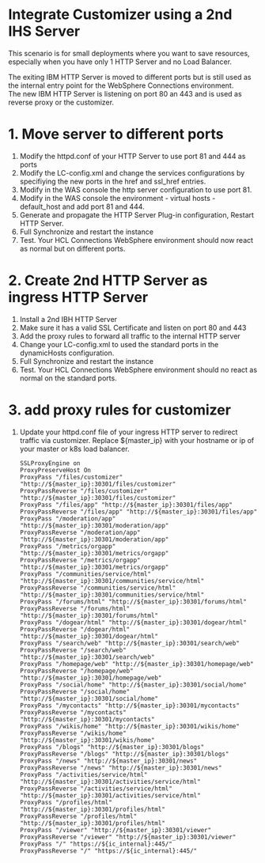 Integrate Customizer using a 2nd IHS Server
===========================================

This scenario is for small deployments where you want to save resources, especially when you have only 1 HTTP Server and no Load Balancer.

The exiting IBM HTTP Server is moved to different ports but is still used as the internal entry point for the WebSphere Connections environment.  
The new IBM HTTP Server is listening on port 80 an 443 and is used as reverse proxy or the customizer.

# 1. Move server to different ports

1. Modify the httpd.conf of your HTTP Server to use port 81 and 444 as ports
2. Modify the LC-config.xml and change the services configurations by specifiying the new ports in the href and ssl_href entries.
3. Modify in the WAS console the http server configuration to use port 81.
4. Modify in the WAS console the environment - virtual hosts - default_host and add port 81 and 444.
5. Generate and propagate the HTTP Server Plug-in configuration, Restart HTTP Server.
3. Full Synchronize and restart the instance
4. Test. Your HCL Connections WebSphere environment should now react as normal but on different ports.

# 2. Create 2nd HTTP Server as ingress HTTP Server

1. Install a 2nd IBH HTTP Server
2. Make sure it has a valid SSL Certificate and listen on port 80 and 443
3. Add the proxy rules to forward all traffic to the internal HTTP server
4. Change your LC-config.xml to used the standard ports in the dynamicHosts configuration.
5. Full Synchronize and restart the instance
6. Test. Your HCL Connections WebSphere environment should no react as normal on the standard ports.

# 3. add proxy rules for customizer

1. Update your httpd.conf file of your ingress HTTP server to redirect traffic via customizer.
    Replace ${master_ip} with your hostname or ip of your master or k8s load balancer.

    ```
    SSLProxyEngine on
    ProxyPreserveHost On
    ProxyPass "/files/customizer" "http://${master_ip}:30301/files/customizer"
    ProxyPassReverse "/files/customizer" "http://${master_ip}:30301/files/customizer"
    ProxyPass "/files/app" "http://${master_ip}:30301/files/app"
    ProxyPassReverse "/files/app" "http://${master_ip}:30301/files/app"
    ProxyPass "/moderation/app" "http://${master_ip}:30301/moderation/app"
    ProxyPassReverse "/moderation/app" "http://${master_ip}:30301/moderation/app"
    ProxyPass "/metrics/orgapp" "http://${master_ip}:30301/metrics/orgapp"
    ProxyPassReverse "/metrics/orgapp" "http://${master_ip}:30301/metrics/orgapp"
    ProxyPass "/communities/service/html" "http://${master_ip}:30301/communities/service/html"
    ProxyPassReverse "/communities/service/html" "http://${master_ip}:30301/communities/service/html"
    ProxyPass "/forums/html" "http://${master_ip}:30301/forums/html"
    ProxyPassReverse "/forums/html" "http://${master_ip}:30301/forums/html"
    ProxyPass "/dogear/html" "http://${master_ip}:30301/dogear/html"
    ProxyPassReverse "/dogear/html" "http://${master_ip}:30301/dogear/html"
    ProxyPass "/search/web" "http://${master_ip}:30301/search/web"
    ProxyPassReverse "/search/web" "http://${master_ip}:30301/search/web"
    ProxyPass "/homepage/web" "http://${master_ip}:30301/homepage/web"
    ProxyPassReverse "/homepage/web" "http://${master_ip}:30301/homepage/web"
    ProxyPass "/social/home" "http://${master_ip}:30301/social/home"
    ProxyPassReverse "/social/home" "http://${master_ip}:30301/social/home"
    ProxyPass "/mycontacts" "http://${master_ip}:30301/mycontacts"
    ProxyPassReverse "/mycontacts" "http://${master_ip}:30301/mycontacts"
    ProxyPass "/wikis/home" "http://${master_ip}:30301/wikis/home"
    ProxyPassReverse "/wikis/home" "http://${master_ip}:30301/wikis/home"
    ProxyPass "/blogs" "http://${master_ip}:30301/blogs"
    ProxyPassReverse "/blogs" "http://${master_ip}:30301/blogs"
    ProxyPass "/news" "http://${master_ip}:30301/news"
    ProxyPassReverse "/news" "http://${master_ip}:30301/news"
    ProxyPass "/activities/service/html" "http://${master_ip}:30301/activities/service/html"
    ProxyPassReverse "/activities/service/html" "http://${master_ip}:30301/activities/service/html"
    ProxyPass "/profiles/html" "http://${master_ip}:30301/profiles/html"
    ProxyPassReverse "/profiles/html" "http://${master_ip}:30301/profiles/html"
    ProxyPass "/viewer" "http://${master_ip}:30301/viewer"
    ProxyPassReverse "/viewer" "http://${master_ip}:30301/viewer"
    ProxyPass "/" "https://${ic_internal}:445/"
    ProxyPassReverse "/" "https://${ic_internal}:445/"
    ```    
